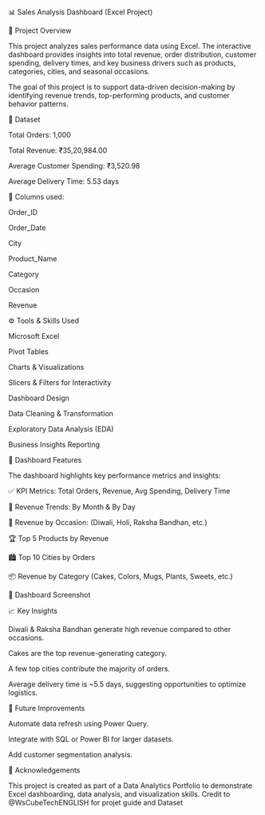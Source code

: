 📊 Sales Analysis Dashboard (Excel Project)

📖 Project Overview

This project analyzes sales performance data using Excel.
The interactive dashboard provides insights into total revenue, order distribution, customer spending, delivery times, and key business drivers such as products, categories, cities, and seasonal occasions.

The goal of this project is to support data-driven decision-making by identifying revenue trends, top-performing products, and customer behavior patterns.

📂 Dataset

Total Orders: 1,000

Total Revenue: ₹35,20,984.00

Average Customer Spending: ₹3,520.98

Average Delivery Time: 5.53 days

📌 Columns used:

Order_ID

Order_Date

City

Product_Name

Category

Occasion

Revenue

⚙️ Tools & Skills Used

Microsoft Excel

Pivot Tables

Charts & Visualizations

Slicers & Filters for Interactivity

Dashboard Design

Data Cleaning & Transformation

Exploratory Data Analysis (EDA)

Business Insights Reporting

🚀 Dashboard Features

The dashboard highlights key performance metrics and insights:

✅ KPI Metrics: Total Orders, Revenue, Avg Spending, Delivery Time

📅 Revenue Trends: By Month & By Day

🎉 Revenue by Occasion: (Diwali, Holi, Raksha Bandhan, etc.)

🏆 Top 5 Products by Revenue

🏙️ Top 10 Cities by Orders

📦 Revenue by Category (Cakes, Colors, Mugs, Plants, Sweets, etc.)

📸 Dashboard Screenshot

📈 Key Insights

Diwali & Raksha Bandhan generate high revenue compared to other occasions.

Cakes are the top revenue-generating category.

A few top cities contribute the majority of orders.

Average delivery time is ~5.5 days, suggesting opportunities to optimize logistics.

🔮 Future Improvements

Automate data refresh using Power Query.

Integrate with SQL or Power BI for larger datasets.

Add customer segmentation analysis.

🙌 Acknowledgements

This project is created as part of a Data Analytics Portfolio to demonstrate Excel dashboarding, data analysis, and visualization skills.
Credit to @WsCubeTechENGLISH for projet guide and Dataset
